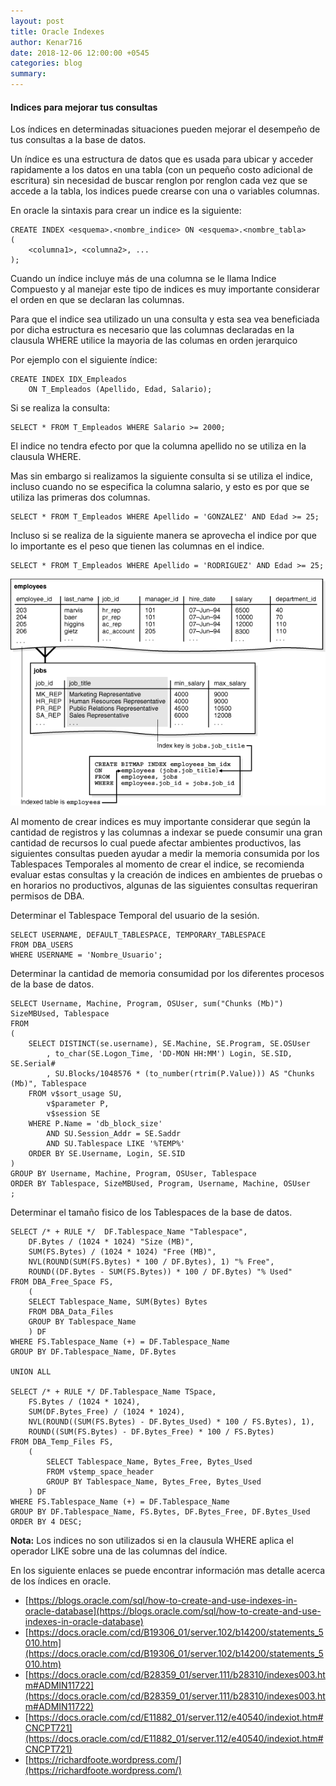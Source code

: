 ```yaml
---
layout: post
title: Oracle Indexes
author: Kenar716
date: 2018-12-06 12:00:00 +0545
categories: blog
summary:
---
```

#### Indices para mejorar tus consultas

Los índices en determinadas situaciones pueden mejorar el desempeño de tus consultas a la base de datos.

Un índice es una estructura de datos que es usada para ubicar y acceder  rapidamente a los datos en una tabla (con un pequeño costo adicional de escritura) sin necesidad de buscar renglon por renglon cada vez que se accede a la tabla, los indices puede crearse con una o variables columnas.

En oracle la sintaxis para crear un indice es la siguiente:

```
CREATE INDEX <esquema>.<nombre_indice> ON <esquema>.<nombre_tabla>
(
    <columna1>, <columna2>, ... 
);
```

Cuando  un índice incluye más de una columna se le llama Indice Compuesto y al manejar este tipo de indices es muy importante considerar el orden en que se declaran las columnas.

Para que el indice sea utilizado un una consulta y esta sea vea beneficiada por dicha estructura es necesario que las columnas declaradas en la clausula WHERE utilice la mayoria de las columas en orden jerarquico

Por ejemplo con el siguiente índice:
```
CREATE INDEX IDX_Empleados
    ON T_Empleados (Apellido, Edad, Salario);
```

Si se realiza la consulta:
```
SELECT * FROM T_Empleados WHERE Salario >= 2000;
```

El indice no tendra efecto por que la columna apellido no se utiliza en la clausula WHERE.

Mas sin embargo si realizamos la siguiente consulta si se utiliza el indice, incluso cuando no se especifica la columna salario, y esto es por que se utiliza las primeras dos columnas.
```
SELECT * FROM T_Empleados WHERE Apellido = 'GONZALEZ' AND Edad >= 25;
```
Incluso si se realiza de la siguiente manera se aprovecha el indice por que lo importante es el peso que tienen las columnas en el indice.
```
SELECT * FROM T_Empleados WHERE Apellido = 'RODRIGUEZ' AND Edad >= 25;
```


![Employee Index Example](/assets\images\posts\2018-12-06-oracleindexes\oracle_employee_index.gif)


Al momento de crear indices es muy importante considerar que según la cantidad de registros y las columnas a indexar se puede consumir una gran cantidad de recursos lo cual puede afectar ambientes productivos, las siguientes consultas pueden ayudar a medir la memoria consumida por los Tablespaces Temporales al momento de crear el indice, se recomienda evaluar estas consultas y la creación de indices en ambientes de pruebas o en horarios no productivos, algunas de las siguientes consultas requeriran permisos de DBA.

Determinar el Tablespace Temporal del usuario de la sesión.
```
SELECT USERNAME, DEFAULT_TABLESPACE, TEMPORARY_TABLESPACE
FROM DBA_USERS
WHERE USERNAME = 'Nombre_Usuario';
```

Determinar la cantidad de memoria consumidad por los diferentes procesos de la base de datos.
```
SELECT Username, Machine, Program, OSUser, sum("Chunks (Mb)") SizeMBUsed, Tablespace
FROM
(
    SELECT DISTINCT(se.username), SE.Machine, SE.Program, SE.OSUser
        , to_char(SE.Logon_Time, 'DD-MON HH:MM') Login, SE.SID, SE.Serial#
        , SU.Blocks/1048576 * (to_number(rtrim(P.Value))) AS "Chunks (Mb)", Tablespace
    FROM v$sort_usage SU,
        v$parameter P,
        v$session SE
    WHERE P.Name = 'db_block_size'
        AND SU.Session_Addr = SE.Saddr
        AND SU.Tablespace LIKE '%TEMP%'
    ORDER BY SE.Username, Login, SE.SID
)
GROUP BY Username, Machine, Program, OSUser, Tablespace
ORDER BY Tablespace, SizeMBUsed, Program, Username, Machine, OSUser
;
```

Determinar el tamaño fisico de los Tablespaces de la base de datos.
```
SELECT /* + RULE */  DF.Tablespace_Name "Tablespace",
    DF.Bytes / (1024 * 1024) "Size (MB)",
    SUM(FS.Bytes) / (1024 * 1024) "Free (MB)",
    NVL(ROUND(SUM(FS.Bytes) * 100 / DF.Bytes), 1) "% Free",
    ROUND((DF.Bytes - SUM(FS.Bytes)) * 100 / DF.Bytes) "% Used"
FROM DBA_Free_Space FS,
    (
    SELECT Tablespace_Name, SUM(Bytes) Bytes
    FROM DBA_Data_Files
    GROUP BY Tablespace_Name
    ) DF
WHERE FS.Tablespace_Name (+) = DF.Tablespace_Name
GROUP BY DF.Tablespace_Name, DF.Bytes

UNION ALL

SELECT /* + RULE */ DF.Tablespace_Name TSpace,
    FS.Bytes / (1024 * 1024),
    SUM(DF.Bytes_Free) / (1024 * 1024),
    NVL(ROUND((SUM(FS.Bytes) - DF.Bytes_Used) * 100 / FS.Bytes), 1),
    ROUND((SUM(FS.Bytes) - DF.Bytes_Free) * 100 / FS.Bytes)
FROM DBA_Temp_Files FS,
    (
        SELECT Tablespace_Name, Bytes_Free, Bytes_Used
        FROM v$temp_space_header
        GROUP BY Tablespace_Name, Bytes_Free, Bytes_Used
    ) DF
WHERE FS.Tablespace_Name (+) = DF.Tablespace_Name
GROUP BY DF.Tablespace_Name, FS.Bytes, DF.Bytes_Free, DF.Bytes_Used
ORDER BY 4 DESC;
```

**Nota:** Los indices no son utilizados si en la clausula WHERE aplica el operador LIKE sobre una de las columnas del índice.

En los siguiente enlaces se puede encontrar información mas detalle acerca de los índices en oracle.
* [https://blogs.oracle.com/sql/how-to-create-and-use-indexes-in-oracle-database](https://blogs.oracle.com/sql/how-to-create-and-use-indexes-in-oracle-database)
* [https://docs.oracle.com/cd/B19306_01/server.102/b14200/statements_5010.htm](https://docs.oracle.com/cd/B19306_01/server.102/b14200/statements_5010.htm)
* [https://docs.oracle.com/cd/B28359_01/server.111/b28310/indexes003.htm#ADMIN11722](https://docs.oracle.com/cd/B28359_01/server.111/b28310/indexes003.htm#ADMIN11722)
* [https://docs.oracle.com/cd/E11882_01/server.112/e40540/indexiot.htm#CNCPT721](https://docs.oracle.com/cd/E11882_01/server.112/e40540/indexiot.htm#CNCPT721)
* [https://richardfoote.wordpress.com/](https://richardfoote.wordpress.com/)